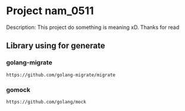 # Project nam_0511
Description: This project do something is meaning xD. Thanks for read

## Library using for generate

### golang-migrate
```
https://github.com/golang-migrate/migrate
```

### gomock
```
https://github.com/golang/mock
```
